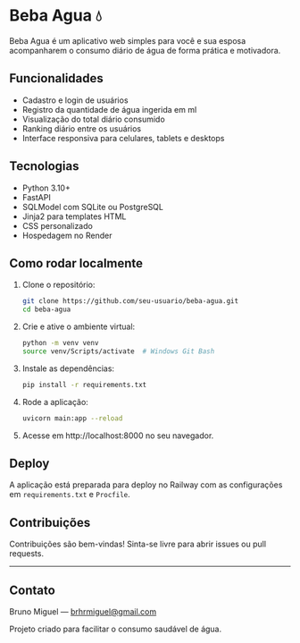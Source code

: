 # Beba Agua 💧

Beba Agua é um aplicativo web simples para você e sua esposa acompanharem o consumo diário de água de forma prática e motivadora.

## Funcionalidades

- Cadastro e login de usuários  
- Registro da quantidade de água ingerida em ml  
- Visualização do total diário consumido  
- Ranking diário entre os usuários  
- Interface responsiva para celulares, tablets e desktops  

## Tecnologias

- Python 3.10+  
- FastAPI  
- SQLModel com SQLite ou PostgreSQL  
- Jinja2 para templates HTML  
- CSS personalizado  
- Hospedagem no Render  

## Como rodar localmente

1. Clone o repositório:  
   ```bash
   git clone https://github.com/seu-usuario/beba-agua.git
   cd beba-agua
   ```

2. Crie e ative o ambiente virtual:  
   ```bash
   python -m venv venv
   source venv/Scripts/activate  # Windows Git Bash
   ```

3. Instale as dependências:  
   ```bash
   pip install -r requirements.txt
   ```

4. Rode a aplicação:  
   ```bash
   uvicorn main:app --reload
   ```

5. Acesse em http://localhost:8000 no seu navegador.

## Deploy

A aplicação está preparada para deploy no Railway com as configurações em `requirements.txt` e `Procfile`.

## Contribuições

Contribuições são bem-vindas! Sinta-se livre para abrir issues ou pull requests.

---

## Contato

Bruno Miguel — brhrmiguel@gmail.com

Projeto criado para facilitar o consumo saudável de água.
```
